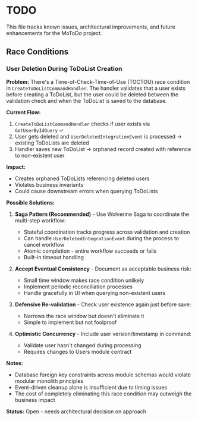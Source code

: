 # TODO

This file tracks known issues, architectural improvements, and future enhancements for the MoToDo project.

## Race Conditions

### User Deletion During ToDoList Creation

**Problem:** There's a Time-of-Check-Time-of-Use (TOCTOU) race condition in `CreateToDoListCommandHandler`. The handler validates that a user exists before creating a ToDoList, but the user could be deleted between the validation check and when the ToDoList is saved to the database.

**Current Flow:**
1. `CreateToDoListCommandHandler` checks if user exists via `GetUserByIdQuery` ✓
2. User gets deleted and `UserDeletedIntegrationEvent` is processed → existing ToDoLists are deleted
3. Handler saves new ToDoList → orphaned record created with reference to non-existent user

**Impact:** 
- Creates orphaned ToDoLists referencing deleted users
- Violates business invariants
- Could cause downstream errors when querying ToDoLists

**Possible Solutions:**

1. **Saga Pattern (Recommended)** - Use Wolverine Saga to coordinate the multi-step workflow:
   - Stateful coordination tracks progress across validation and creation
   - Can handle `UserDeletedIntegrationEvent` during the process to cancel workflow
   - Atomic completion - entire workflow succeeds or fails
   - Built-in timeout handling

2. **Accept Eventual Consistency** - Document as acceptable business risk:
   - Small time window makes race condition unlikely
   - Implement periodic reconciliation processes
   - Handle gracefully in UI when querying non-existent users

3. **Defensive Re-validation** - Check user existence again just before save:
   - Narrows the race window but doesn't eliminate it
   - Simple to implement but not foolproof

4. **Optimistic Concurrency** - Include user version/timestamp in command:
   - Validate user hasn't changed during processing
   - Requires changes to Users module contract

**Notes:**
- Database foreign key constraints across module schemas would violate modular monolith principles
- Event-driven cleanup alone is insufficient due to timing issues
- The cost of completely eliminating this race condition may outweigh the business impact

**Status:** Open - needs architectural decision on approach